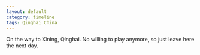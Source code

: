 ```yaml
---
layout: default
category: timeline
tags: Qinghai China
---
```


On the way to Xining, Qinghai. No willing to play anymore, so just leave here the next day.

<img src="{{ site_url }}/img/posts/2013-04-01.jpg" alt="">

